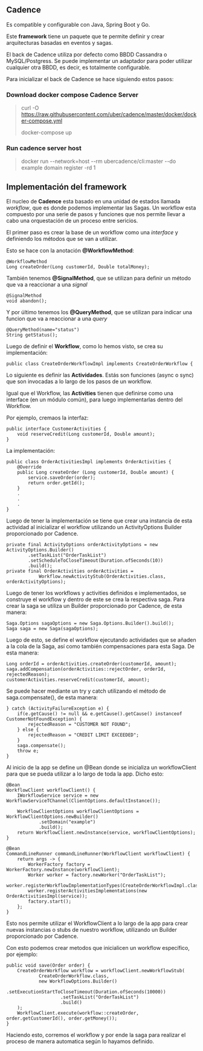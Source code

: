 ## Cadence
Es compatible y configurable con Java, Spring Boot y Go.

Este **framework** tiene un paquete que te permite definir y crear arquitecturas basadas en eventos y sagas.

El back de Cadence utiliza por defecto como BBDD Cassandra o MySQL/Postgress. Se puede implementar un adaptador para poder utilizar cualquier otra BBDD, es decir, es totalmente configurable.

Para inicializar el back de Cadence se hace siguiendo estos pasos: 
### Download docker compose Cadence Server
> curl -O https://raw.githubusercontent.com/uber/cadence/master/docker/docker-compose.yml
> 
> docker-compose up

### Run cadence server host
> docker run --network=host --rm ubercadence/cli:master --do example domain register -rd 1

## Implementación del framework

El nucleo de **Cadence** esta basado en una unidad de estados llamada *workflow*, que es donde podemos implementar las Sagas. Un workflow esta compuesto por una serie de pasos y funciones que nos permite llevar a cabo una orquestación de un proceso entre sericios. 

El primer paso es crear la base de un workflow como una *interface* y definiendo los métodos que se van a utilizar.

Esto se hace con la anotación **@WorkflowMethod**: 
```
@WorkflowMethod
Long createOrder(Long customerId, Double totalMoney);
```

También tenemos **@SignalMethod**, que se utilizan para definir un método que va a reaccionar a una *signal*

```
@SignalMethod
void abandon();
```

Y por último tenemos los **@QueryMethod**, que se utilizan para indicar una funcion que va a reaccionar a una *query*

```
@QueryMethod(name="status")
String getStatus();
```

Luego de definir el **Workflow**, como lo hemos visto, se crea su implementación:

```
public class CreateOrderWorkflowImpl implements CreateOrderWorkflow {
```

Lo siguiente es definir las **Actividades**. Estás son funciones (async o sync) que son invocadas a lo largo de los pasos de un workflow.

Igual que el Workflow, las **Activities** tienen que definirse como una interface (en un módulo común), para luego implementarlas dentro del Workflow. 

Por ejemplo, cremaos la interfaz: 

```
public interface CustomerActivities {
	void reserveCredit(Long customerId, Double amount);
}
```

La implementación: 

```
public class OrderActivitiesImpl implements OrderActivities {
    @Override
    public Long createOrder (Long customerId, Double amount) {
        service.saveOrder(order);
        return order.getId();
    }
    .
    .
    .
}
```

Luego de tener la implementación se tiene que crear una instancia de esta actividad al inicializar el workflow utilizando un ActivityOptions Builder proporcionado por Cadence.

```
private final ActivityOptions orderActivityOptions = new ActivityOptions.Builder()
        .setTaskList("OrderTaskList")
        .setScheduleToCloseTimeout(Duration.ofSeconds(10))
        .build();
private final OrderActivities orderActivities =
            Workflow.newActivityStub(OrderActivities.class, orderActivityOptions);
```

Luego de tener los workflows y activities definidos e implementados, se construye el workflow y dentro de este se crea la respectiva saga. Para crear la saga se utiliza un Builder proporcionado por Cadence, de esta manera: 

```
Saga.Options sagaOptions = new Saga.Options.Builder().build();
Saga saga = new Saga(sagaOptions);
```

Luego de esto, se define el workflow ejecutando actividades que se añaden a la cola de la Saga, así como también compensaciones para esta Saga. De esta manera: 
```
Long orderId = orderActivities.createOrder(customerId, amount);
saga.addCompensation(orderActivities::rejectOrder, orderId, rejectedReason);
customerActivities.reserveCredit(customerId, amount);
```

Se puede hacer mediante un try y catch utilizando el método de saga.compensate(), de esta manera: 

```
} catch (ActivityFailureException e) {
    if(e.getCause() != null && e.getCause().getCause() instanceof CustomerNotFoundException) {
        rejectedReason = "CUSTOMER NOT FOUND";
    } else {
        rejectedReason = "CREDIT LIMIT EXCEEDED";
    }
    saga.compensate();
    throw e;
}
```

Al inicio de la app se define un @Bean donde se inicializa un workflowClient para que se pueda utilizar a lo largo de toda la app. Dicho esto: 

```
@Bean
WorkflowClient workflowClient() {
    IWorkflowService service = new WorkflowServiceTChannel(ClientOptions.defaultInstance());

    WorkflowClientOptions workflowClientOptions = WorkflowClientOptions.newBuilder()
            .setDomain("example")
            .build();
    return WorkflowClient.newInstance(service, workflowClientOptions);
}

@Bean
CommandLineRunner commandLineRunner(WorkflowClient workflowClient) {
    return args -> {
        WorkerFactory factory = WorkerFactory.newInstance(workflowClient);
        Worker worker = factory.newWorker("OrderTaskList");
        worker.registerWorkflowImplementationTypes(CreateOrderWorkflowImpl.class);
        worker.registerActivitiesImplementations(new OrderActivitiesImpl(service));
        factory.start();
    };
}
```

Esto nos permite utilizar el WorkflowClient a lo largo de la app para crear nuevas instancias o stubs de nuestro workflow, utilizando un Builder proporcionado por Cadence.

Con esto podemos crear metodos que inicialicen un workflow específico, por ejemplo:
```
public void save(Order order) {
    CreateOrderWorkflow workflow = workflowClient.newWorkflowStub(
            CreateOrderWorkflow.class,
            new WorkflowOptions.Builder()
                    .setExecutionStartToCloseTimeout(Duration.ofSeconds(10000))
                    .setTaskList("OrderTaskList")
                    .build()
    );
    WorkflowClient.execute(workflow::createOrder, order.getCustomerId(), order.getMoney());
}
```

Haciendo esto, corremos el workflow y por ende la saga para realizar el proceso de manera automatica según lo hayamos definido.



